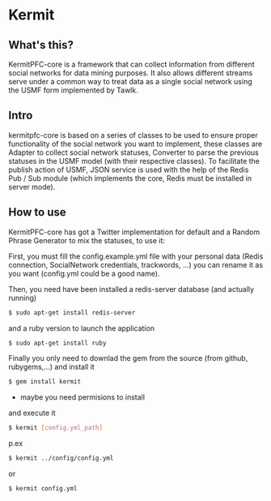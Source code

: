 # Kermit

## What's this?

KermitPFC-core is a framework that can collect information from different social networks for data mining purposes. 
It also allows different streams serve under a common way to treat data as a single social network using the USMF form implemented by Tawlk.


## Intro

kermitpfc-core is based on a series of classes to be used to ensure proper functionality of the social network you want to implement, these classes are Adapter to collect social network statuses, Converter to parse the previous statuses in the USMF model (with their respective classes). To facilitate the publish action of USMF, JSON service is used with the help of the Redis Pub / Sub module (which implements the core, Redis must be installed in server mode).


## How to use

KermitPFC-core has got a Twitter implementation for default and a Random Phrase Generator to mix the statuses, to use it:

First, you must fill the config.example.yml file with your personal data (Redis connection, SocialNetwork credentials, trackwords, ...) you can rename it as you want (config.yml could be a good name).

Then, you need have been installed a redis-server database (and actually running)

```bash
$ sudo apt-get install redis-server
```

and a ruby version to launch the application

```bash
$ sudo apt-get install ruby
```
Finally you only need to downlad the gem from the source (from github, rubygems,...) and install it

```bash
$ gem install kermit
```

* maybe you need permisions to install

and execute it

```bash
$ kermit [config.yml_path]
```
p.ex

```bash
$ kermit ../config/config.yml
```

or

```bash
$ kermit config.yml
```